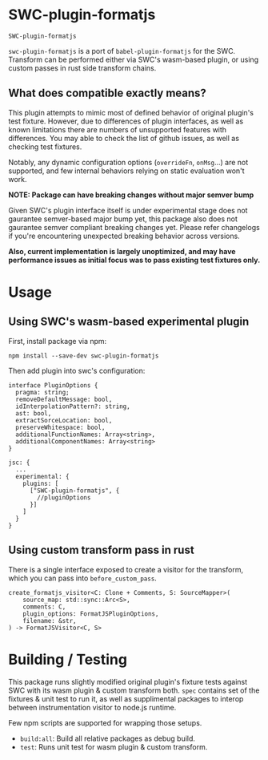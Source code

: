 # SWC-plugin-formatjs

`SWC-plugin-formatjs`

`swc-plugin-formatjs` is a port of `babel-plugin-formatjs` for the SWC. Transform can be performed either via SWC's wasm-based plugin, or using custom passes in rust side transform chains.

## What does compatible exactly means?

This plugin attempts to mimic most of defined behavior of original plugin's test fixture. However, due to differences of plugin interfaces, as well as known limitations there are numbers of unsupported features with differences. You may able to check the list of github issues, as well as checking test fixtures.

Notably, any dynamic configuration options (`overrideFn`, `onMsg`...) are not supported, and few internal behaviors relying on static evaluation won't work.

**NOTE: Package can have breaking changes without major semver bump**

Given SWC's plugin interface itself is under experimental stage does not gaurantee semver-based major bump yet, this package also does not gaurantee semver compliant breaking changes yet. Please refer changelogs if you're encountering unexpected breaking behavior across versions.

**Also, current implementation is largely unoptimized, and may have performance issues as initial focus was to pass existing test fixtures only.**

# Usage

## Using SWC's wasm-based experimental plugin

First, install package via npm:

```
npm install --save-dev swc-plugin-formatjs
```

Then add plugin into swc's configuration:

```
interface PluginOptions {
  pragma: string;
  removeDefaultMessage: bool,
  idInterpolationPattern?: string,
  ast: bool,
  extractSorceLocation: bool,
  preserveWhitespace: bool,
  additionalFunctionNames: Array<string>,
  additionalComponentNames: Array<string>
}

jsc: {
  ...
  experimental: {
    plugins: [
      ["SWC-plugin-formatjs", {
        //pluginOptions
      }]
    ]
  }
}
```

## Using custom transform pass in rust

There is a single interface exposed to create a visitor for the transform, which you can pass into `before_custom_pass`.

```
create_formatjs_visitor<C: Clone + Comments, S: SourceMapper>(
    source_map: std::sync::Arc<S>,
    comments: C,
    plugin_options: FormatJSPluginOptions,
    filename: &str,
) -> FormatJSVisitor<C, S>
```

# Building / Testing

This package runs slightly modified original plugin's fixture tests against SWC with its wasm plugin & custom transform both. `spec` contains set of the fixtures & unit test to run it, as well as supplimental packages to interop between instrumentation visitor to node.js runtime.

Few npm scripts are supported for wrapping those setups.

- `build:all`: Build all relative packages as debug build.
- `test`: Runs unit test for wasm plugin & custom transform.
